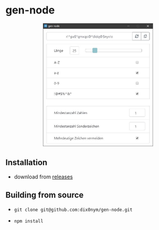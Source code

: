 # gen-node

<p align="center">
    <img width="300" src="assets/screenshot.jpg">
</p>

## Installation

- download from [releases](https://github.com/dix0nym/gen-node/releases)

## Building from source

- ```git clone git@github.com:dix0nym/gen-node.git```

- ```npm install```

